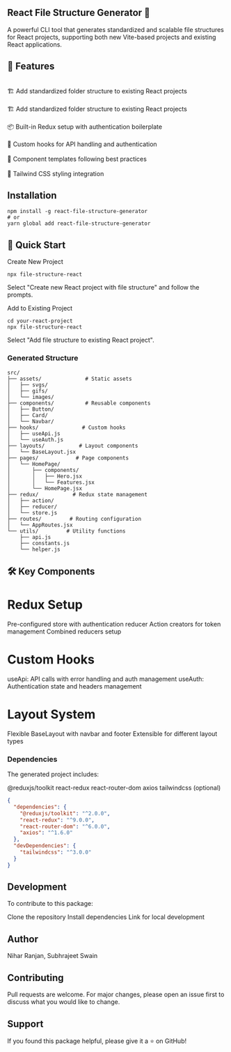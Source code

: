 ## React File Structure Generator 🚀
A powerful CLI tool that generates standardized and scalable file structures for React projects, supporting both new Vite-based projects and existing React applications.

## 🌟 Features
  
<br>🏗️ Add standardized folder structure to existing React projects<br>
<br>🏗️ Add standardized folder structure to existing React projects<br>
<br>📦 Built-in Redux setup with authentication boilerplate<br>
<br>🎣 Custom hooks for API handling and authentication<br>
<br>🧩 Component templates following best practices<br>
<br>🎨 Tailwind CSS styling integration<br>


## Installation
```
npm install -g react-file-structure-generator
# or
yarn global add react-file-structure-generator
```

## 🚀 Quick Start
Create New Project
```
npx file-structure-react
```

Select "Create new React project with file structure" and follow the prompts.

Add to Existing Project
```
cd your-react-project
npx file-structure-react
```
Select "Add file structure to existing React project".

### Generated Structure
```
src/
├── assets/              # Static assets
│   ├── svgs/
│   ├── gifs/
│   └── images/
├── components/          # Reusable components
│   ├── Button/
│   ├── Card/
│   └── Navbar/
├── hooks/              # Custom hooks
│   ├── useApi.js
│   └── useAuth.js
├── layouts/           # Layout components
│   └── BaseLayout.jsx
├── pages/            # Page components
│   └── HomePage/
│       ├── components/
│       │   ├── Hero.jsx
│       │   └── Features.jsx
│       └── HomePage.jsx
├── redux/           # Redux state management
│   ├── action/
│   ├── reducer/
│   └── store.js
├── routes/         # Routing configuration
│   └── AppRoutes.jsx
└── utils/         # Utility functions
    ├── api.js
    ├── constants.js
    └── helper.js
```

## 🛠️ Key Components
# Redux Setup
Pre-configured store with authentication reducer
Action creators for token management
Combined reducers setup
# Custom Hooks
useApi: API calls with error handling and auth management
useAuth: Authentication state and headers management
# Layout System
Flexible BaseLayout with navbar and footer
Extensible for different layout types

### Dependencies
The generated project includes:

@reduxjs/toolkit
react-redux
react-router-dom
axios
tailwindcss (optional)

```json
{
  "dependencies": {
    "@reduxjs/toolkit": "^2.0.0",
    "react-redux": "^9.0.0",
    "react-router-dom": "^6.0.0",
    "axios": "^1.6.0"
  },
  "devDependencies": {
    "tailwindcss": "^3.0.0"
  }
}
```

## Development
To contribute to this package:

Clone the repository
Install dependencies
Link for local development

## Author
Nihar Ranjan, Subhrajeet Swain

## Contributing
Pull requests are welcome. For major changes, please open an issue first to discuss what you would like to change.

## Support
If you found this package helpful, please give it a ⭐️ on GitHub!
